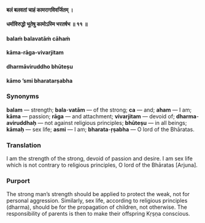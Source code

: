 #### बलं बलवतां चाहं कामरागविवर्जितम् ।
#### धर्माविरुद्धो भूतेषु कामोऽस्मि भरतर्षभ ॥ ११ ॥

#### balaṁ balavatāṁ cāhaṁ
#### kāma-rāga-vivarjitam
#### dharmāviruddho bhūteṣu
#### kāmo ’smi bharatarṣabha

### Synonyms

**balam** — strength; **bala**-**vatām** — of the strong; **ca** — and; **aham** — I am; **kāma** — passion; **rāga** — and attachment; **vivarjitam** — devoid of; **dharma**-**aviruddhaḥ** — not against religious principles; **bhūteṣu** — in all beings; **kāmaḥ** — sex life; **asmi** — I am; **bharata**-**ṛṣabha** — O lord of the Bhāratas.

### Translation

I am the strength of the strong, devoid of passion and desire. I am sex life which is not contrary to religious principles, O lord of the Bhāratas [Arjuna].

### Purport

The strong man’s strength should be applied to protect the weak, not for personal aggression. Similarly, sex life, according to religious principles (dharma), should be for the propagation of children, not otherwise. The responsibility of parents is then to make their offspring Kṛṣṇa conscious.